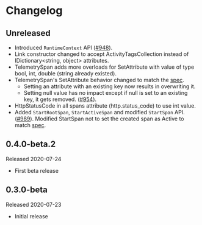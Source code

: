 # Changelog

## Unreleased

* Introduced `RuntimeContext` API
([#948](https://github.com/open-telemetry/opentelemetry-dotnet/pull/948)).
* Link constructor changed to accept ActivityTagsCollection instead of
  IDictionary<string, object> attributes.
* TelemetrySpan adds more overloads for SetAttribute with value of type bool,
int, double (string already existed).
* TelemetrySpan's SetAttribute behavior
changed to match the
[spec](https://github.com/open-telemetry/opentelemetry-specification/blob/master/specification/trace/api.md#set-attributes).
  * Setting an attribute with an existing key now results in overwriting it.
  * Setting null value has no impact except if null is set to an existing key, it
  gets removed.
    ([#954](https://github.com/open-telemetry/opentelemetry-dotnet/pull/954)).
* HttpStatusCode in all spans attribute (http.status_code) to use int value.
* Added `StartRootSpan`, `StartActiveSpan` and modified `StartSpan` API.
  ([#989](https://github.com/open-telemetry/opentelemetry-dotnet/issues/989)).
   Modified StartSpan not to set the created span as Active to match 
  [spec](https://github.com/open-telemetry/opentelemetry-specification/blob/master/specification/trace/api.md#span-creation).

## 0.4.0-beta.2

Released 2020-07-24

* First beta release

## 0.3.0-beta

Released 2020-07-23

* Initial release
